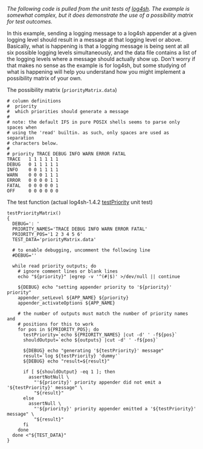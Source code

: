 _The following code is pulled from the unit tests of [log4sh](http://log4sh.sourceforge.net/). The example is somewhat complex, but it does demonstrate the use of a possibility matrix for test outcomes._

In this example, sending a logging message to a log4sh appender at a given logging level should result in a message at that logging level or above. Basically, what is happening is that a logging message is being sent at all six possible logging levels simultaneously, and the data file contains a list of the logging levels where a message should actually show up. Don't worry if that makes no sense as the example is for log4sh, but some studying of what is happening will help you understand how you might implement a possibility matrix of your own.

The possibility matrix (`priorityMatrix.data`)
```
# column definitions
#  priority
#  which priorities should generate a message
#
# note: the default IFS in pure POSIX shells seems to parse only spaces when
# using the 'read' builtin. as such, only spaces are used as separation
# characters below.
#
# priority TRACE DEBUG INFO WARN ERROR FATAL
TRACE   1 1 1 1 1 1
DEBUG   0 1 1 1 1 1
INFO    0 0 1 1 1 1
WARN    0 0 0 1 1 1
ERROR   0 0 0 0 1 1
FATAL   0 0 0 0 0 1
OFF     0 0 0 0 0 0
```

The test function (actual log4sh-1.4.2 [testPriority](http://log4sh.svn.sourceforge.net/viewvc/log4sh/tags/source/1.4.2/src/test/testPriority?revision=574&view=markup) unit test)
```
testPriorityMatrix()
{
  DEBUG=': '
  PRIORITY_NAMES='TRACE DEBUG INFO WARN ERROR FATAL'
  PRIORITY_POS='1 2 3 4 5 6'
  TEST_DATA='priorityMatrix.data'

  # to enable debugging, uncomment the following line
  #DEBUG=''

  while read priority outputs; do
    # ignore comment lines or blank lines
    echo "${priority}" |egrep -v '^(#|$)' >/dev/null || continue

    ${DEBUG} echo "setting appender priority to '${priority}' priority"
    appender_setLevel ${APP_NAME} ${priority}
    appender_activateOptions ${APP_NAME}

    # the number of outputs must match the number of priority names and
    # positions for this to work
    for pos in ${PRIORITY_POS}; do
      testPriority=`echo ${PRIORITY_NAMES} |cut -d' ' -f${pos}`
      shouldOutput=`echo ${outputs} |cut -d' ' -f${pos}`

      ${DEBUG} echo "generating '${testPriority}' message"
      result=`log ${testPriority} 'dummy'`
      ${DEBUG} echo "result=${result}"

      if [ ${shouldOutput} -eq 1 ]; then
        assertNotNull \
          "'${priority}' priority appender did not emit a '${testPriority}' message" \
          "${result}"
      else
        assertNull \
          "'${priority}' priority appender emitted a '${testPriority}' message" \
          "${result}"
      fi
    done
  done <"${TEST_DATA}"
}
```
